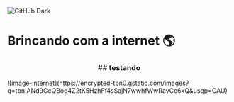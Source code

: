 ![GitHub Dark](https://github.com/github-dark.png#gh-light-mode-only)

# Brincando com a internet 🌎
<h3 align=center>## testando</h3>
![image-internet](https://encrypted-tbn0.gstatic.com/images?q=tbn:ANd9GcQBog4Z2tK5HzhFf4sSajN7wwhfWwRayCe6xQ&usqp=CAU)

